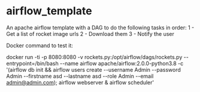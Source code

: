 # airflow_template
An apache airflow template with a DAG to do the following tasks in order:
    1 - Get a list of rocket image urls
    2 - Download them
    3 - Notify the user

Docker command to test it:

docker run -ti -p 8080:8080 -v rockets.py:/opt/airflow/dags/rockets.py --entrypoint=/bin/bash --name airflow apache/airflow:2.0.0-python3.8 -c '(airflow db init && airflow users create --username Admin --password Admin --firstname asd --lastname asd --role Admin --email admin@admin.com); airflow webserver & airflow scheduler'
